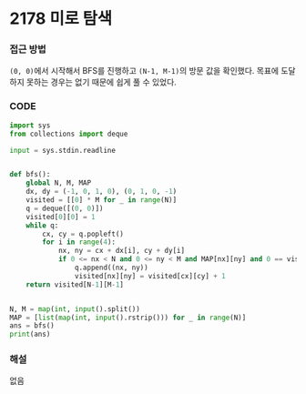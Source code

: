 # 2178 미로 탐색



### 접근 방법

`(0, 0)`에서 시작해서 BFS를 진행하고 `(N-1, M-1)`의 방문 값을 확인했다. 목표에 도달하지 못하는 경우는 없기 때문에 쉽게 풀 수 있었다.

### CODE

```python
import sys
from collections import deque

input = sys.stdin.readline


def bfs():
    global N, M, MAP
    dx, dy = (-1, 0, 1, 0), (0, 1, 0, -1)
    visited = [[0] * M for _ in range(N)]
    q = deque([(0, 0)])
    visited[0][0] = 1
    while q:
        cx, cy = q.popleft()
        for i in range(4):
            nx, ny = cx + dx[i], cy + dy[i]
            if 0 <= nx < N and 0 <= ny < M and MAP[nx][ny] and 0 == visited[nx][ny]:
                q.append((nx, ny))
                visited[nx][ny] = visited[cx][cy] + 1
    return visited[N-1][M-1]


N, M = map(int, input().split())
MAP = [list(map(int, input().rstrip())) for _ in range(N)]
ans = bfs()
print(ans)
```

### 해설

없음

